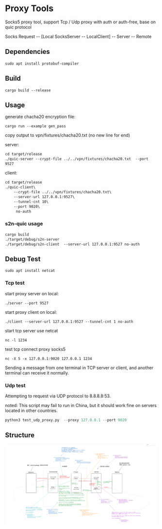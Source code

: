# Proxy Tools

Socks5 proxy tool, support Tcp / Udp proxy with auth or auth-free, base on quic protocol

Socks Request -- [Local SocksServer -- LocalClient] -- Server -- Remote


## Dependencies
```
sudo apt install protobuf-compiler
```

## Build
```
cargo build --release
```

## Usage
generate chacha20 encryption file:
```
cargo run --example gen_pass
```
copy output to vpn/fixtures/chacha20.txt (no new line for end)

server:
```
cd target/release
./quic-server --crypt-file ../../vpn/fixtures/chacha20.txt  --port 9527
```

client:
```
cd target/release
./quic-client\
    --crypt-file ../../vpn/fixtures/chacha20.txt\
    --server-url 127.0.0.1:9527\
    --tunnel-cnt 10\
    --port 9020\
     no-auth
```

### s2n-quic usage
```
cargo build
./target/debug/s2n-server
./target/debug/s2n-client  --server-url 127.0.0.1:9527 no-auth
```

## Debug Test
```
sudo apt install netcat
```

### Tcp test
start proxy server on local:
```
./server --port 9527
```

start proxy client on local:
```
./client --server-url 127.0.0.1:9527 --tunnel-cnt 1 no-auth
```

start tcp server use netcat
```
nc -l 1234
```

test tcp connect proxy socks5
```
nc -X 5 -x 127.0.0.1:9020 127.0.0.1 1234
```

Sending a message from one terminal in TCP server or client, and another terminal can receive it normally.


### Udp test
Attempting to request via UDP protocol to 8.8.8.8:53.

noted: This script may fail to run in China, but it should work fine on servers located in other countries.

```python
python3 test_udp_proxy.py  --proxy 127.0.0.1 --port 9020
```

## Structure

![proxy structure](./fixtures/proxy.png)

